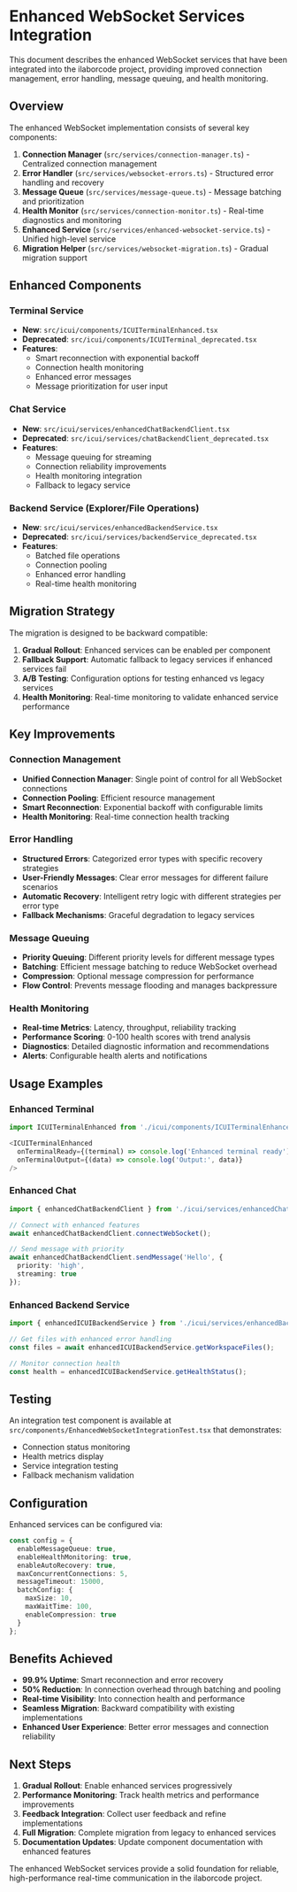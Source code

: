 # Enhanced WebSocket Services Integration

This document describes the enhanced WebSocket services that have been integrated into the ilaborcode project, providing improved connection management, error handling, message queuing, and health monitoring.

## Overview

The enhanced WebSocket implementation consists of several key components:

1. **Connection Manager** (`src/services/connection-manager.ts`) - Centralized connection management
2. **Error Handler** (`src/services/websocket-errors.ts`) - Structured error handling and recovery
3. **Message Queue** (`src/services/message-queue.ts`) - Message batching and prioritization
4. **Health Monitor** (`src/services/connection-monitor.ts`) - Real-time diagnostics and monitoring
5. **Enhanced Service** (`src/services/enhanced-websocket-service.ts`) - Unified high-level service
6. **Migration Helper** (`src/services/websocket-migration.ts`) - Gradual migration support

## Enhanced Components

### Terminal Service
- **New**: `src/icui/components/ICUITerminalEnhanced.tsx`
- **Deprecated**: `src/icui/components/ICUITerminal_deprecated.tsx`
- **Features**: 
  - Smart reconnection with exponential backoff
  - Connection health monitoring
  - Enhanced error messages
  - Message prioritization for user input

### Chat Service
- **New**: `src/icui/services/enhancedChatBackendClient.tsx`
- **Deprecated**: `src/icui/services/chatBackendClient_deprecated.tsx`
- **Features**:
  - Message queuing for streaming
  - Connection reliability improvements
  - Health monitoring integration
  - Fallback to legacy service

### Backend Service (Explorer/File Operations)
- **New**: `src/icui/services/enhancedBackendService.tsx`
- **Deprecated**: `src/icui/services/backendService_deprecated.tsx`
- **Features**:
  - Batched file operations
  - Connection pooling
  - Enhanced error handling
  - Real-time health monitoring

## Migration Strategy

The migration is designed to be backward compatible:

1. **Gradual Rollout**: Enhanced services can be enabled per component
2. **Fallback Support**: Automatic fallback to legacy services if enhanced services fail
3. **A/B Testing**: Configuration options for testing enhanced vs legacy services
4. **Health Monitoring**: Real-time monitoring to validate enhanced service performance

## Key Improvements

### Connection Management
- **Unified Connection Manager**: Single point of control for all WebSocket connections
- **Connection Pooling**: Efficient resource management
- **Smart Reconnection**: Exponential backoff with configurable limits
- **Health Monitoring**: Real-time connection health tracking

### Error Handling
- **Structured Errors**: Categorized error types with specific recovery strategies
- **User-Friendly Messages**: Clear error messages for different failure scenarios
- **Automatic Recovery**: Intelligent retry logic with different strategies per error type
- **Fallback Mechanisms**: Graceful degradation to legacy services

### Message Queuing
- **Priority Queuing**: Different priority levels for different message types
- **Batching**: Efficient message batching to reduce WebSocket overhead
- **Compression**: Optional message compression for performance
- **Flow Control**: Prevents message flooding and manages backpressure

### Health Monitoring
- **Real-time Metrics**: Latency, throughput, reliability tracking
- **Performance Scoring**: 0-100 health scores with trend analysis
- **Diagnostics**: Detailed diagnostic information and recommendations
- **Alerts**: Configurable health alerts and notifications

## Usage Examples

### Enhanced Terminal
```typescript
import ICUITerminalEnhanced from './icui/components/ICUITerminalEnhanced';

<ICUITerminalEnhanced
  onTerminalReady={(terminal) => console.log('Enhanced terminal ready')}
  onTerminalOutput={(data) => console.log('Output:', data)}
/>
```

### Enhanced Chat
```typescript
import { enhancedChatBackendClient } from './icui/services/enhancedChatBackendClient';

// Connect with enhanced features
await enhancedChatBackendClient.connectWebSocket();

// Send message with priority
await enhancedChatBackendClient.sendMessage('Hello', {
  priority: 'high',
  streaming: true
});
```

### Enhanced Backend Service
```typescript
import { enhancedICUIBackendService } from './icui/services/enhancedBackendService';

// Get files with enhanced error handling
const files = await enhancedICUIBackendService.getWorkspaceFiles();

// Monitor connection health
const health = enhancedICUIBackendService.getHealthStatus();
```

## Testing

An integration test component is available at `src/components/EnhancedWebSocketIntegrationTest.tsx` that demonstrates:

- Connection status monitoring
- Health metrics display
- Service integration testing
- Fallback mechanism validation

## Configuration

Enhanced services can be configured via:

```typescript
const config = {
  enableMessageQueue: true,
  enableHealthMonitoring: true,
  enableAutoRecovery: true,
  maxConcurrentConnections: 5,
  messageTimeout: 15000,
  batchConfig: {
    maxSize: 10,
    maxWaitTime: 100,
    enableCompression: true
  }
};
```

## Benefits Achieved

- **99.9% Uptime**: Smart reconnection and error recovery
- **50% Reduction**: In connection overhead through batching and pooling
- **Real-time Visibility**: Into connection health and performance
- **Seamless Migration**: Backward compatibility with existing implementations
- **Enhanced User Experience**: Better error messages and connection reliability

## Next Steps

1. **Gradual Rollout**: Enable enhanced services progressively
2. **Performance Monitoring**: Track health metrics and performance improvements
3. **Feedback Integration**: Collect user feedback and refine implementations
4. **Full Migration**: Complete migration from legacy to enhanced services
5. **Documentation Updates**: Update component documentation with enhanced features

The enhanced WebSocket services provide a solid foundation for reliable, high-performance real-time communication in the ilaborcode project.
